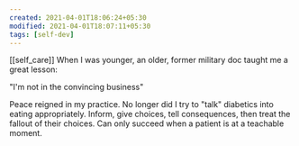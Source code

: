 ```yaml
---
created: 2021-04-01T18:06:24+05:30
modified: 2021-04-01T18:07:11+05:30
tags: [self-dev]
---
```

[[self_care]]
 When I was younger, an older, former military doc  taught me a great  lesson:

"I'm not in the convincing business"

Peace reigned in my practice. No longer did I try to "talk" diabetics into eating appropriately.  Inform,  give choices, tell consequences, then treat the fallout of their choices.
Can only succeed when a patient is at a teachable moment. 
